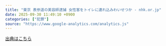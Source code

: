 ```yaml
---
title: "東京 表参道の美容師逮捕 女性客をトイレに連れ込みわいせつか - nhk.or.jp"
date: 2025-09-30 11:49:10 +0900
categories: ["犯罪"]
source: "https://www.google-analytics.com/analytics.js"
---
```


[出典はこちら](https://www.google-analytics.com/analytics.js)
